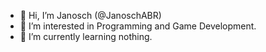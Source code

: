 - 👋 Hi, I’m Janosch (@JanoschABR)
- 👀 I’m interested in Programming and Game Development.
- 🌱 I’m currently learning nothing.

<!---
JanoschABR/JanoschABR is a ✨ special ✨ repository because its `README.md` (this file) appears on your GitHub profile.
You can click the Preview link to take a look at your changes.
--->
